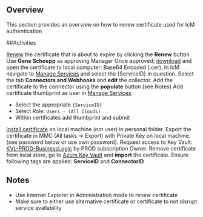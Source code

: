 ## Overview
This section provides an overview on how to renew certificate used for IcM authentication

##Activities

[Renew](https://ssladminhre/) the certificate that is about to expire by clicking the **Renew** button
Use **Gene Schoepp** as approving Manager
Once approved; [download](https://ssladminhre/) and open the certificate to local computer: Base64 Encoded (.cer).
In IcM navigate to [Manage Services](https://icm.ad.msft.net/imp/ManageTenants.aspx) and select the {ServiceID} in question.
Select the tab **Connectors and Webhooks** and **edit** the collector. 
Add the certificate to the connector using the **populate** button (see Notes)
Add certificate thumbprint as user in [Manage Services](https://icm.ad.msft.net/imp/ManageTenants.aspx):

- Select the appropriate `{ServiceID}`
- Select Role: `Users - (All Clouds)`
- Within certificates add thumbprint and submit

[Install certificate](https://microsoft.sharepoint.com/sites/itweb/faq/identity/Pages/Installing-SSL-Certificates.aspx) on local machine (not user) in personal folder.
Export the certificate in MMC (All tasks -> Export) with Private Key on local machine. (see password below or use own password).
Request access to Key Vault: [KVL-PROD-BusinessLogic](https://ms.portal.azure.com/#resource/subscriptions/16b26395-68e3-45e2-81c1-54729c26aba8/resourceGroups/SecureResources/providers/Microsoft.KeyVault/vaults/KVL-PROD-BusinessLogic) by PROD subscription Owner.
Remove certificate from local store, go to [Azure Key Vault](https://ms.portal.azure.com/#resource/subscriptions/16b26395-68e3-45e2-81c1-54729c26aba8/resourceGroups/SecureResources/providers/Microsoft.KeyVault/vaults/KVL-PROD-BusinessLogic) and **import** the certificate.
Ensure following tags are applied: **ServiceID** and **ConnectorID**

## Notes
- Use Internet Explorer in Administration mode to renew certificate
- Make sure to either use alternative certificate or certificate to not disrupt service availability